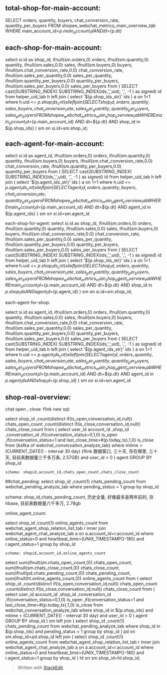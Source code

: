 
## total-shop-for-main-account:

SELECT orders, quantity, buyers, chat_conversion_rate, quantity_per_buyers 
FROM shopee_webchat_metrics_main_overview_tab WHERE main_account_id=${p.main_account_id} AND dt=${p.dt}



## each-shop-for-main-account: 

select si.id as shop_id,
    ifnull(sm.orders,0) orders,
    ifnull(sm.quantity,0) quantity,
    ifnull(sm.sales,0.0) sales,
    ifnull(sm.buyers,0) buyers,
    ifnull(sm.chat_conversion_rate,0.0) chat_conversion_rate,
    ifnull(sm.sales_per_quantity,0.0) sales_per_quantity,
    ifnull(sm.quantity_per_buyers,0.0) quantity_per_buyers,
    ifnull(sm.sales_per_buyers,0.0) sales_per_buyers
from (
    SELECT cast(SUBSTRING_INDEX(
        SUBSTRING_INDEX(ids,',',uid),
            ',',
            -1
            ) as signed) id
    from helper_uid_tab h
    left join (
    select '${p.shop_ids_str}' ids
    ) a on 1=1
    where h.uid <= ${p.shop_ids_cnt}
) si left join (
    SELECT shop_id, orders, quantity, sales, buyers, chat_conversion_rate, sales_per_quantity, quantity_per_buyers, sales_per_buyers 
    FROM shopee_webchat_metrics_main_shop_overview_tab 
    WHERE main_account_id=${p.main_account_id} AND dt=${p.dt} AND shop_id in ${p.shop_ids}
) sm on si.id=sm.shop_id;


## each-agent-for-main-account:

select si.id as agent_id,
    ifnull(sm.orders,0) orders,
    ifnull(sm.quantity,0) quantity,
    ifnull(sm.buyers,0) buyers,
    ifnull(sm.chat_conversion_rate,0.0) chat_conversion_rate,
    ifnull(sm.quantity_per_buyers,0.0) quantity_per_buyers
from (
    SELECT cast(SUBSTRING_INDEX(
        SUBSTRING_INDEX(ids,',',uid),
            ',',
            -1
            ) as signed) id
    from helper_uid_tab h
    left join (
    select '${p.agent_ids_str}' ids
    ) a on 1=1
    where h.uid <= ${p.agent_ids_cnt}
) si left join (
    SELECT agent_id, orders, quantity, buyers, chat_conversion_rate, quantity_per_buyers 
    FROM shopee_webchat_metrics_main_agent_overview_tab 
    WHERE main_account_id=${p.main_account_id} AND dt=${p.dt} AND agent_id in ${p.agent_ids}
) sm on si.id=sm.agent_id

each-shop-for-agent:
select si.id as shop_id,
    ifnull(sm.orders,0) orders,
    ifnull(sm.quantity,0) quantity,
    ifnull(sm.sales,0.0) sales,
    ifnull(sm.buyers,0) buyers,
    ifnull(sm.chat_conversion_rate,0.0) chat_conversion_rate,
    ifnull(sm.sales_per_quantity,0.0) sales_per_quantity,
    ifnull(sm.quantity_per_buyers,0.0) quantity_per_buyers,
    ifnull(sm.sales_per_buyers,0.0) sales_per_buyers
from (
    SELECT cast(SUBSTRING_INDEX(
        SUBSTRING_INDEX(ids,',',uid),
            ',',
            -1
            ) as signed) id
    from helper_uid_tab h
    left join (
    select '${p.shop_ids_str}' ids
    ) a on 1=1
    where h.uid <= ${p.shop_ids_cnt}
) si left join (
    SELECT shop_id, orders, quantity, sales, buyers, chat_conversion_rate, sales_per_quantity, quantity_per_buyers, sales_per_buyers 
    FROM shopee_webchat_metrics_main_shop_agent_overview_tab WHERE main_account_id=${p.main_account_id} AND dt=${p.dt} AND shop_id in ${p.shop_ids} 
    AND agent_id=${p.agent_id}
) sm on si.id=sm.shop_id;

each-agent-for-shop:

select si.id as agent_id,
    ifnull(sm.orders,0) orders,
    ifnull(sm.quantity,0) quantity,
    ifnull(sm.sales,0.0) sales,
    ifnull(sm.buyers,0) buyers,
    ifnull(sm.chat_conversion_rate,0.0) chat_conversion_rate,
    ifnull(sm.sales_per_quantity,0.0) sales_per_quantity,
    ifnull(sm.quantity_per_buyers,0.0) quantity_per_buyers,
    ifnull(sm.sales_per_buyers,0.0) sales_per_buyers
from (
    SELECT cast(SUBSTRING_INDEX(
        SUBSTRING_INDEX(ids,',',uid),
            ',',
            -1
            ) as signed) id
    from helper_uid_tab h
    left join (
    select '${p.agent_ids_str}' ids
    ) a on 1=1
    where h.uid <= ${p.agent_ids_cnt}
) si left join (
    SELECT agent_id, orders, quantity, sales, buyers, chat_conversion_rate, sales_per_quantity, quantity_per_buyers, sales_per_buyers 
    FROM shopee_webchat_metrics_main_shop_agent_overview_tab WHERE main_account_id=${p.main_account_id} AND dt=${p.dt} AND agent_id in ${p.agent_ids}
    AND shop_id=${p.shop_id}
) sm on si.id=sm.agent_id




## shop-real-overview:

chat open , close: 
flink new sql:  

select shop_id
        ,count(distinct if(is_open,conversation_id,null)) chats_open_count
        ,count(distinct if(is_close,conversation_id,null)) chats_close_count
    from (
        select user_id account_id
            ,shop_id
            ,conversation_id
            ,if(conversation_status=0,1,0) is_open
            ,if(conversation_status=1 and last_close_time>#{p.today_ts},1,0) is_close
        from {kafka of webchat_conversation_analyze_tab}
        where 
         mtime > (CURRENT_DATE() - interval 30 day) {flink 数据窗口, 三十天, 存在哪里, 三十天, 目前表数据量三千多万条, 2.57GB}
           and user_id > 0
    ) agent
    GROUP BY shop_id

    schema: shopid,account_id,chats_open_count,chats_close_count


##chat_pending: 
select shop_id
        ,count(1) chats_pending_count
   from webchat_pending_analyze_tab
   where 
      pending_status = 1
   group by shop_id

   schema: shop_id,chats_pending_count, 历史全量, 好像最多是两年前的, 存 hbase, 目前表数据量六千多万, 2.78gb


online_agent_count:

   select shop_id
        ,count(1) online_agents_count
    from webchat_agent_shop_relation_list_tab r
    inner join webchat_agent_chat_analyze_tab a
       on a.account_id=r.account_id
    where online_status=0
       and heartbeat_time>(UNIX_TIMESTAMP()-180)
       and r.agent_status=1
    group by shop_id

    schema: shopid,account_id,online_agents_count




select
    sum(ifnull(sm.chats_open_count,0)) chats_open_count,
    sum(ifnull(sm.chats_close_count,0)) chats_close_count,
    sum(ifnull(pd.chats_pending_count,0)) chats_pending_count,
    sum(ifnull(ht.online_agents_count,0)) online_agents_count
from (
    select shop_id
        ,count(distinct if(is_open,conversation_id,null)) chats_open_count
        ,count(distinct if(is_close,conversation_id,null)) chats_close_count
    from (
        select user_id account_id
            ,shop_id
            ,conversation_id
            ,if(conversation_status=0,1,0) is_open
            ,if(conversation_status=1 and last_close_time>#{p.today_ts},1,0) is_close
        from webchat_conversation_analyze_tab
        where shop_id in ${p.shop_ids}
           and mtime > (CURRENT_DATE() - interval 30 day)
           and user_id > 0
    ) agent
    GROUP BY shop_id
) sm
left join (
   select shop_id
        ,count(1) chats_pending_count
   from webchat_pending_analyze_tab
   where shop_id in ${p.shop_ids}
     and pending_status = 1
   group by shop_id
) pd on sm.shop_id=pd.shop_id
left join (
    select shop_id
        ,count(1) online_agents_count
    from webchat_agent_shop_relation_list_tab r
    inner join webchat_agent_chat_analyze_tab a
       on a.account_id=r.account_id
    where online_status=0
       and heartbeat_time>(UNIX_TIMESTAMP()-180)
       and r.agent_status=1
    group by shop_id
) ht on sm.shop_id=ht.shop_id;





> Written with [StackEdit](https://stackedit.io/).
<!--stackedit_data:
eyJoaXN0b3J5IjpbMTUyMzMxOTU4NSwtMjU1MzA4NjM1XX0=
-->